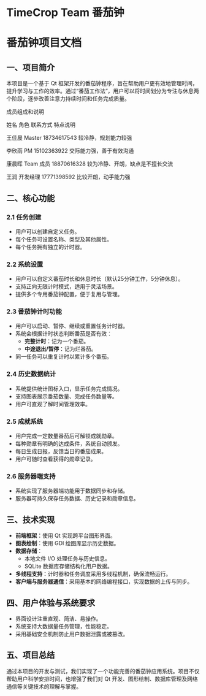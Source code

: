 # TimeCrop Team 番茄钟

# 番茄钟项目文档

## 一、项目简介

本项目是一个基于 Qt 框架开发的番茄钟程序，旨在帮助用户更有效地管理时间，提升学习与工作的效率。通过“番茄工作法”，用户可以将时间划分为专注与休息两个阶段，逐步改善注意力持续时间和任务完成质量。

成员组成和说明

姓名          角色              联系方式            特点说明

王佳晨    Master         18734617543    较冷静，规划能力较强

李欣雨    PM                  15102363922    交际能力强，善于有效沟通

康晨晖    Team 成员    18870616328    较为冷静、开朗，缺点是不擅长交流

王润           开发经理          17771398592    比较开朗，动手能力强

## 二、核心功能

### 2.1 任务创建

- 用户可以创建自定义任务。
- 每个任务可设置名称、类型及其他属性。
- 每个任务拥有独立的计时器。

### 2.2 系统设置

- 用户可以自定义番茄时长和休息时长（默认25分钟工作，5分钟休息）。
- 支持正向无限计时模式，适用于灵活场景。
- 提供多个专用番茄钟配置，便于复用与管理。

### 2.3 番茄钟计时功能

- 用户可以启动、暂停、继续或重置任务计时器。
- 系统会根据计时状态判断番茄是否有效：
  - **完整计时**：记为一个番茄。
  - **中途退出/暂停**：记为烂番茄。
- 同一任务可以重复计时以累计多个番茄。

### 2.4 历史数据统计

- 系统提供统计图标入口，显示任务完成情况。
- 支持图表展示番茄数量、完成任务数量等。
- 用户可直观了解时间管理效率。

### 2.5 成就系统

- 用户完成一定数量番茄后可解锁成就勋章。
- 每种勋章有明确的达成条件，系统自动颁发。
- 每日生成日报，反馈当日的番茄成果。
- 用户可随时查看获得的勋章记录。

### 2.6 服务器端支持

- 系统实现了服务器端功能用于数据同步和存储。
- 服务器可持久保存任务数据、历史记录和勋章信息。

## 三、技术实现

- **前端框架**：使用 Qt 实现跨平台图形界面。
- **图表绘制**：使用 GDI 绘图库显示历史数据。
- **数据存储**：
  - 本地文件 I/O 处理任务与历史信息。
  - SQLite 数据库存储结构化用户数据。
- **多线程支持**：计时器和任务调度采用多线程机制，确保流畅运行。
- **客户端与服务器通信**：采用基本的网络编程接口，实现数据的上传与同步。

## 四、用户体验与系统要求

- 界面设计注重直观、简洁、易操作。
- 系统支持大数据量任务管理，性能稳定。
- 采用基础安全机制防止用户数据泄露或被篡改。

## 五、项目总结

通过本项目的开发与测试，我们实现了一个功能完善的番茄钟应用系统。项目不仅帮助用户科学安排时间，也增强了我们对 Qt 开发、图形绘制、数据库管理及网络通信等关键技术的理解与掌握。

